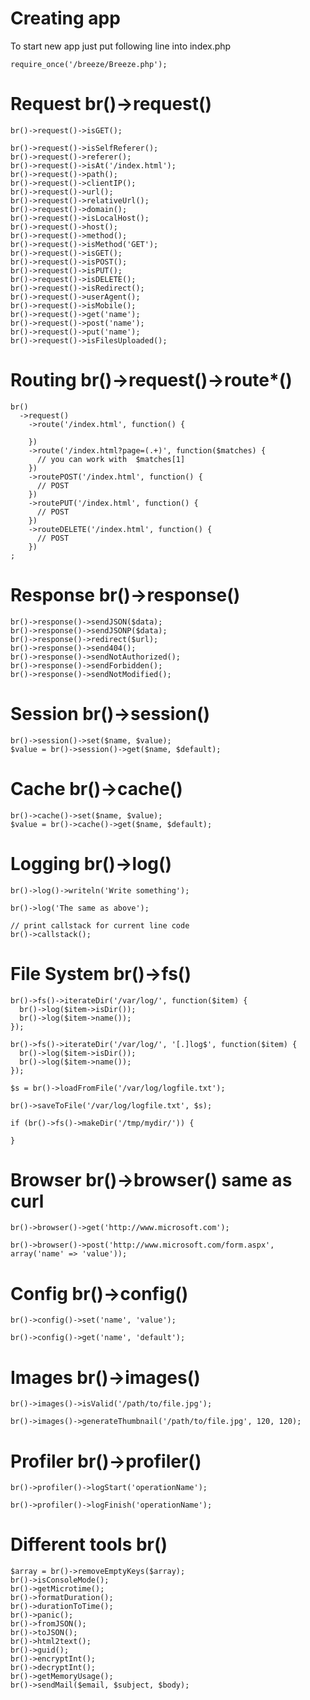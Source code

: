 # Creating app

To start new app just put following line into index.php

```
require_once('/breeze/Breeze.php');
```

# Request br()->request()

```
br()->request()->isGET();

br()->request()->isSelfReferer();
br()->request()->referer();
br()->request()->isAt('/index.html');
br()->request()->path();
br()->request()->clientIP();
br()->request()->url();
br()->request()->relativeUrl();
br()->request()->domain();
br()->request()->isLocalHost();
br()->request()->host();
br()->request()->method();
br()->request()->isMethod('GET');
br()->request()->isGET();
br()->request()->isPOST();
br()->request()->isPUT();
br()->request()->isDELETE();
br()->request()->isRedirect();
br()->request()->userAgent();
br()->request()->isMobile();
br()->request()->get('name');
br()->request()->post('name');
br()->request()->put('name');
br()->request()->isFilesUploaded();
```

# Routing br()->request()->route*()

```
br()
  ->request()
    ->route('/index.html', function() {

    })
    ->route('/index.html?page=(.+)', function($matches) {
      // you can work with  $matches[1]
    })
    ->routePOST('/index.html', function() {
      // POST
    })
    ->routePUT('/index.html', function() {
      // POST
    })
    ->routeDELETE('/index.html', function() {
      // POST
    })
;
```

# Response br()->response()

```
br()->response()->sendJSON($data);
br()->response()->sendJSONP($data);
br()->response()->redirect($url);
br()->response()->send404();
br()->response()->sendNotAuthorized();
br()->response()->sendForbidden();
br()->response()->sendNotModified();
```

# Session br()->session()

```
br()->session()->set($name, $value);
$value = br()->session()->get($name, $default);
```

# Cache br()->cache()

```
br()->cache()->set($name, $value);
$value = br()->cache()->get($name, $default);
```

# Logging br()->log()

```
br()->log()->writeln('Write something');

br()->log('The same as above');

// print callstack for current line code
br()->callstack();
```

# File System br()->fs()

```
br()->fs()->iterateDir('/var/log/', function($item) {
  br()->log($item->isDir());
  br()->log($item->name());
});

br()->fs()->iterateDir('/var/log/', '[.]log$', function($item) {
  br()->log($item->isDir());
  br()->log($item->name());
});

$s = br()->loadFromFile('/var/log/logfile.txt');

br()->saveToFile('/var/log/logfile.txt', $s);

if (br()->fs()->makeDir('/tmp/mydir/')) {

}
```
# Browser br()->browser() same as curl

```
br()->browser()->get('http://www.microsoft.com');

br()->browser()->post('http://www.microsoft.com/form.aspx', array('name' => 'value'));
```

# Config br()->config()

```
br()->config()->set('name', 'value');

br()->config()->get('name', 'default');
```

# Images br()->images()

```
br()->images()->isValid('/path/to/file.jpg');

br()->images()->generateThumbnail('/path/to/file.jpg', 120, 120);
```

# Profiler br()->profiler()

```
br()->profiler()->logStart('operationName');

br()->profiler()->logFinish('operationName');
```

# Different tools br()

```
$array = br()->removeEmptyKeys($array);
br()->isConsoleMode();
br()->getMicrotime();
br()->formatDuration();
br()->durationToTime();
br()->panic();
br()->fromJSON();
br()->toJSON();
br()->html2text();
br()->guid();
br()->encryptInt();
br()->decryptInt();
br()->getMemoryUsage();
br()->sendMail($email, $subject, $body);
```






